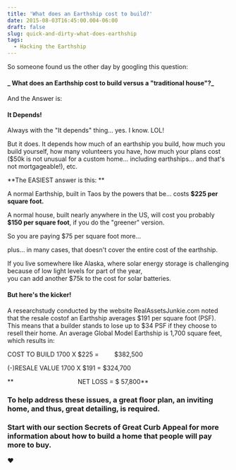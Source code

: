 ```yaml
---
title: 'What does an Earthship cost to build?'
date: 2015-08-03T16:45:00.004-06:00
draft: false
slug: quick-and-dirty-what-does-earthship
tags:
  - Hacking the Earthship
---
```


So someone found us the other day by googling this question:  


#### _ What does an Earthship cost to build versus a "traditional house"?_


And the Answer is:  

#### It Depends!

Always with the "It depends" thing... yes. I know. LOL!

But it does. It depends how much of an earthship you build, how much you build yourself, how many volunteers you have, how much your plans cost ($50k is not unusual for a custom home... including earthships... and that's not mortgageable!), etc.



**The EASIEST answer is this: **



A normal Earthship, built in Taos by the powers that be... costs **$225 per square foot.**



A normal house, built nearly anywhere in the US, will cost you probably  
**$150 per square foot**, if you do the "greener" version.



So you are paying $75 per square foot more... 

plus... in many cases, that doesn't cover the entire cost of the earthship. 

If you live somewhere like Alaska, where solar energy storage is challenging  
because of low light levels for part of the year,  
you can add another $75k to the cost for solar batteries.  


#### **But here's the kicker!**

A researchstudy conducted by the website RealAssetsJunkie.com noted that the resale costof an Earthship averages $191 per square foot (PSF). This means that a builder stands to lose up to $34 PSF if they choose to resell their home. An average Global Model Earthship is 1,700 square feet, which results in:

COST TO BUILD  1700 X $225 =         $382,500

(-)RESALE VALUE 1700 X $191 =  $324,700

**                                     NET LOSS =  $ 57,800**

### To help address these issues, a great floor plan, an inviting home, and thus, great detailing, is required. 

### Start with our section Secrets of Great Curb Appeal for more information about how to build a home that people will pay more to buy.

♥
